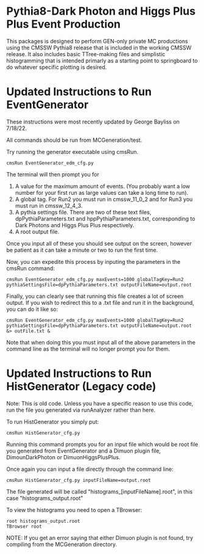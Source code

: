# Pythia8-Dark Photon and Higgs Plus Plus Event Production

This packages is designed to perform GEN-only private MC productions using the CMSSW Pythia8 release that is included in the working CMSSW release. It also includes basic TTree-making files and simplistic histogramming that is intended primarly as a starting point to springboard to do whatever specific plotting is desired.

# Updated Instructions to Run EventGenerator
These instructions were most recently updated by George Bayliss on 7/18/22.

All commands should be run from MCGeneration/test.

Try running the generator executable using cmsRun.

```
cmsRun EventGenerator_edm_cfg.py
```
The terminal will then prompt you for 
1. A value for the maximum amount of events. (You probably want a low number for your first run as large values can take a long time to run).
2. A global tag. For Run2 you must run in cmssw_11_0_2 and for Run3 you must run in cmssw_12_4_3.
3. A pythia settings file. There are two of these text files, dpPythiaParameters.txt and hppPythiaParameters.txt, corresponding to Dark Photons and Higgs Plus Plus respectively.
4. A root output file. 

Once you input all of these you should see output on the screen, however be patient as it can take a minute or two to run the first time.

Now, you can expedite this process by inputing the parameters in the cmsRun command:

```
cmsRun EventGenerator_edm_cfg.py maxEvents=1000 globalTagKey=Run2 pythiaSettingsFile=dpPythiaParameters.txt outputFileName=output.root
```

Finally, you can clearly see that running this file creates a lot of screen output. If you wish to redirect this to a .txt file and run it in the background, you can do it like so:

```
cmsRun EventGenerator_edm_cfg.py maxEvents=1000 globalTagKey=Run2 pythiaSettingsFile=dpPythiaParameters.txt outputFileName=output.root &> outFile.txt &
```

Note that when doing this you must input all of the above parameters in the command line as the terminal will no longer prompt you for them.

# Updated Instructions to Run HistGenerator (Legacy code)

Note: This is old code. Unless you have a specific reason to use this code, run the file you generated via runAnalyzer rather than here.

To run HistGenerator you simply put:
```
cmsRun HistGenerator_cfg.py
```
Running this command prompts you for an input file which would be root file you generated from EventGenerator and a Dimuon plugin file, DimounDarkPhoton or DimuonHiggsPlusPlus.

Once again you can input a file directly through the command line:
```
cmsRun HistGenerator_cfg.py inputFileName=output.root
```
The file generated will be called "histograms_[inputFileName].root", in this case "histograms_output.root"

To view the histograms you need to open a TBrowser:
```
root histograms_output.root
TBrowser root
```

NOTE: If you get an error saying that either Dimuon plugin is not found, try compiling from the MCGeneration directory. 

